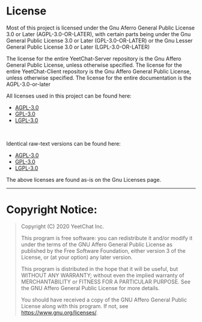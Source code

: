 # License
Most of this project is licensed under the Gnu Aferro General Public License 3.0 or Later (AGPL-3.0-OR-LATER), with certain parts being under the Gnu General Public License 3.0 or Later (GPL-3.0-OR-LATER) or the Gnu Lesser General Public License 3.0 or Later (LGPL-3.0-OR-LATER)

The license for the entire YeetChat-Server repository is the Gnu Affero General Public License, unless otherwise specified.
The license for the entire YeetChat-Client repository is the Gnu Affero General Public License, unless otherwise specified.
The license for the entire documentation is the AGPL-3.0-or-later

All licenses used in this project can be found here:<br>
- [AGPL-3.0](https://docs.yeetchat.xyz/misc/licenses/AGPL/)<br>
- [GPL-3.0](https://docs.yeetchat.xyz/misc/licenses/GPL/)<br>
- [LGPL-3.0](https://docs.yeetchat.xyz/misc/licenses/LGPL/)<br>
<br>

Identical raw-text versions can be found here:<br>
- [AGPL-3.0](https://www.gnu.org/licenses/agpl-3.0.txt)<br>
- [GPL-3.0](https://www.gnu.org/licenses/gpl-3.0.txt)<br>
- [LGPL-3.0](https://www.gnu.org/licenses/lgpl-3.0.txt)<br>

The above licenses are found as-is on the Gnu Licenses page.

----

# Copyright Notice:
> Copyright (C) 2020  YeetChat Inc.
> 
> This program is free software: you can redistribute it and/or modify
> it under the terms of the GNU Affero General Public License as
> published by the Free Software Foundation, either version 3 of the
> License, or (at your option) any later version.
> 
> This program is distributed in the hope that it will be useful,
> but WITHOUT ANY WARRANTY; without even the implied warranty of
> MERCHANTABILITY or FITNESS FOR A PARTICULAR PURPOSE.  See the
> GNU Affero General Public License for more details.
> 
> You should have received a copy of the GNU Affero General Public License
> along with this program.  If not, see <https://www.gnu.org/licenses/>.
